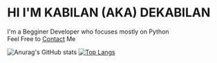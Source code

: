 
<h1>HI I'M KABILAN (AKA) DEKABILAN</h1>
I'm a Begginer Developer who focuses mostly on Python<br>
Feel Free to
<a href="dekabilan.github.io">Contact</a> Me
<p></p>


![Anurag's GitHub stats](https://github-readme-stats.vercel.app/api?username=DeKabilan&show_icons=true)
[![Top Langs](https://github-readme-stats.vercel.app/api/top-langs/?username=DeKabilan&layout=compact)](https://github.com/DeKabilan/github-readme-stats)

